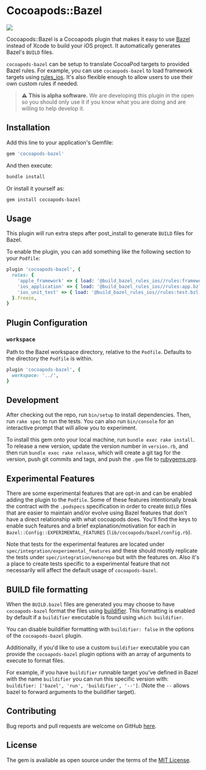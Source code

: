 # Cocoapods::Bazel
![](https://github.com/ob/cocoapods-bazel/workflows/master/badge.svg)


Cocoapods::Bazel is a Cocoapods plugin that makes it easy to use [Bazel](https://bazel.build) instead of Xcode to build your iOS project. It automatically generates Bazel's `BUILD` files.

`cocoapods-bazel` can be setup to translate CocoaPod targets to provided Bazel rules. For example, you can use `cocaopods-bazel` to load framework targets using [rules_ios](https://github.com/bazel-ios/rules_ios). It's also flexible enough to allow users to use their own custom rules if needed.

> :warning: **This is alpha software.** We are developing this plugin in the open so you should only use it if you know what you are doing and are willing to help develop it.

## Installation

Add this line to your application's Gemfile:

```ruby
gem 'cocoapods-bazel'
```

And then execute:

```sh
bundle install
```

Or install it yourself as:

```sh
gem install cocoapods-bazel
```

## Usage

This plugin will run extra steps after post_install to generate `BUILD` files for Bazel.

To enable the plugin, you can add something like the following section to your `Podfile`:

```ruby
plugin 'cocoapods-bazel', {
  rules: {
    'apple_framework' => { load: '@build_bazel_rules_ios//rules:framework.bzl', rule: 'apple_framework' }.freeze,
    'ios_application' => { load: '@build_bazel_rules_ios//rules:app.bzl', rule: 'ios_application' }.freeze,
    'ios_unit_test' => { load: '@build_bazel_rules_ios//rules:test.bzl', rule: 'ios_unit_test' }.freeze
  }.freeze,
}
```

## Plugin Configuration

### `workspace`

Path to the Bazel workspace directory, relative to the `Podfile`. Defaults to the directory the `Podfile` is within.

```ruby
plugin 'cocoapods-bazel', {
  workspace: '../',
}
```

## Development

After checking out the repo, run `bin/setup` to install dependencies. Then, run `rake spec` to run the tests. You can also run `bin/console` for an interactive prompt that will allow you to experiment.

To install this gem onto your local machine, run `bundle exec rake install`. To release a new version, update the version number in `version.rb`, and then run `bundle exec rake release`, which will create a git tag for the version, push git commits and tags, and push the `.gem` file to [rubygems.org](https://rubygems.org).

## Experimental Features

There are some experimental features that are opt-in and can be enabled adding the plugin to the `Podfile`. Some of these features intentionally break the contract with the `.podspecs` specification in order to create `BUILD` files that are easier to maintain and/or evolve using Bazel features that don't have a direct relationship with what cocoapods does. You'll find the keys to enable such features and a brief explanation/motivation for each in `Bazel::Config::EXPERIMENTAL_FEATURES` (`lib/cocoapods/bazel/config.rb`).

Note that tests for the experimental features are located under `spec/integration/experimental_features` and these should mostly replicate the tests under `spec/integration/monorepo` but with the features on. Also it's a place to create tests specific to a experimental feature that not necessarily will affect the default usage of `cocoapods-bazel`.

## BUILD file formatting

When the `BUILD.bazel` files are generated you may choose to have `cocoapods-bazel` format the files using [buildifier](https://github.com/bazelbuild/buildtools/blob/master/buildifier/README.md). This formatting is enabled by default if a `buildifier` executable is found using `which buildifier`.

You can disable buildifier formatting with `buildifier: false` in the options of the `cocoapods-bazel` plugin.

Additionally, if you'd like to use a custom `buildifier` executable you can provide the `cocoapods-bazel` plugin options with an array of arguments to execute to format files.

For example, if you have `buildifier` runnable target you've defined in Bazel with the name `buildifier` you can run this specific version with: `buildifier: ['bazel', 'run', 'buildifier', '--']`. (Note the `--` allows bazel to forward arguments to the buildifier target).

## Contributing

Bug reports and pull requests are welcome on GitHub [here](https://github.com/bazel-ios/cocoapods-bazel).

## License

The gem is available as open source under the terms of the [MIT License](https://opensource.org/licenses/MIT).

